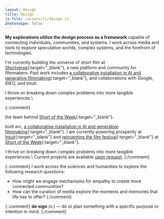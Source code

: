 ```yaml
---
layout: design
title: Design
js-file: /assets/js/design.js
photoswipe: false
---
```

**My explorations utilize the design process as a framework** capable of connecting individuals, communities, and systems. I work across media and tools to explore speculative worlds, complex systems, and the forefront of technologies. 

I'm currently building the universe of short film at [Shortverse](https://shortverse.com){:target="_blank"}, a new platform and community for filmmakers. Past work includes [a collaborative installation in AI and generative filmmaking](https://arc.jelias.me){:target="_blank"}, and collaborations with Google, IDEO, and Intuit.

I thrive on breaking down complex problems into more tangible experiences.\\
<!-- Select projects [available upon request](mailto&#58;&#106;&#64;%6Ae%6Cia%7&#51;&#46;%6De?subject=Howdy). -->




{::comment}

the team behind [Short of the Week](https://shortoftheweek.com){:target="_blank"}. 


 built arc, [a collaborative installation in AI and generative filmmaking](https://arc.jelias.me){:target="_blank"}. I am currently powering prosperity at [Intuit](https://quickbooks.intuit.com/){:target="_blank"} and [reinventing the film festival](https://www.shortoftheweek.com/news/the-biggest-thing-weve-ever-done/){:target="_blank"} at [Short of the Week](https://www.shortoftheweek.app/){:target="_blank"}.

I thrive on breaking down complex problems into more tangible experiences.\\
Current projects are available [upon request](mailto&#58;&#106;&#64;%6Ae%6Cia%7&#51;&#46;%6De?subject=Howdy).
{:/comment}

{::comment}
I work across the sciences and humanities to explore the following research questions:

- How might we engage mechanisms for empathy to create more connected communities?
- How can the curation of media explore the moments and memories that life has to offer?
{:/comment}

{::comment}
**de·sign** _(v.)_ — do or plan something with a specific purpose or intention in mind.
{:/comment}
